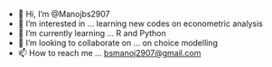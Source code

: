 - 👋 Hi, I’m @Manojbs2907
- 👀 I’m interested in ... learning new codes on econometric analysis
- 🌱 I’m currently learning ... R and Python
- 💞️ I’m looking to collaborate on ... on choice modelling
- 📫 How to reach me ... bsmanoj2907@gmail.com

<!---
Manojbs2907/Manojbs2907 is a ✨ special ✨ repository because its `README.md` (this file) appears on your GitHub profile.
You can click the Preview link to take a look at your changes.
--->
